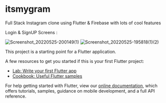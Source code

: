 # itsmygram

Full Stack Instagram clone using Flutter & Firebase with lots of cool features 

Login & SignUP Screens : 

![Screenshot_20220525-200149(1)](https://user-images.githubusercontent.com/85099922/170287782-18cd9d7a-5538-4fc3-b2a4-27d3f6acc80b.jpg) ![Screenshot_20220525-195818(1)(2)](https://user-images.githubusercontent.com/85099922/170288384-4e1dd79c-1bdf-45cc-b6bb-6b7c70ff07ac.jpg)



This project is a starting point for a Flutter application.

A few resources to get you started if this is your first Flutter project:

- [Lab: Write your first Flutter app](https://flutter.dev/docs/get-started/codelab)
- [Cookbook: Useful Flutter samples](https://flutter.dev/docs/cookbook)

For help getting started with Flutter, view our
[online documentation](https://flutter.dev/docs), which offers tutorials,
samples, guidance on mobile development, and a full API reference.

